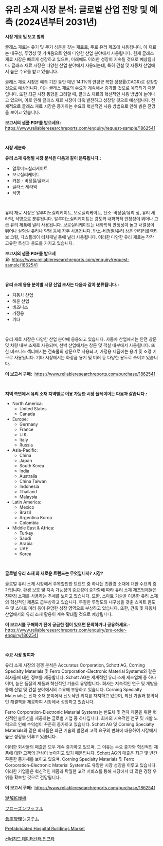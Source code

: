 <p><h1>유리 소재 시장 분석: 글로벌 산업 전망 및 예측 (2024년부터 2031년)</h1></p><p><strong>시장 개요 및 보고 범위</strong></p>
<p><p>글래스 재료는 유기 및 무기 성분을 갖는 재료로, 주로 유리 제조에 사용됩니다. 이 재료는 내구성, 투명성 및 가벼움으로 인해 다양한 산업 분야에서 사용됩니다. 현재 글래스 재료 시장은 빠르게 성장하고 있으며, 미래에도 이러한 성장이 지속될 것으로 예상됩니다. 글래스 재료 시장은 다양한 산업 분야에서 사용되는데, 특히 건설 및 자동차 산업에서 높은 수요를 받고 있습니다.</p><p>글래스 재료 시장은 예측 기간 동안 매년 14.1%의 연평균 복합 성장률(CAGR)로 성장할 것으로 예상됩니다. 이는 글래스 재료의 수요가 계속해서 증가할 것으로 예측되기 때문입니다. 또한 최근 시장 동향을 고려할 때, 글래스 재료의 혁신적인 사용 방법이 늘어나고 있으며, 이로 인해 글래스 재료 시장이 더욱 발전하고 성장할 것으로 예상됩니다. 전체적으로 글래스 재료 시장은 증가하는 수요와 혁신적인 사용 방법으로 인해 밝은 전망을 보이고 있습니다.</p></p>
<p><strong>보고서의 샘플 PDF를 받으세요:</strong> <a href="https://www.reliableresearchreports.com/enquiry/request-sample/1862541">https://www.reliableresearchreports.com/enquiry/request-sample/1862541</a></p>
<p>&nbsp;</p>
<p><strong>시장 세분화</strong></p>
<p><strong>유리 소재 유형별 시장 분석은 다음과 같이 분류됩니다.:</strong></p>
<p><ul><li>알루미노실리케이트</li><li>보로실리케이트</li><li>카본 - 비정질/글래시</li><li>글라스 세라믹</li><li>석영</li></ul></p>
<p>&nbsp;</p>
<p><p>유리 재료 시장은 알루미노실리케이트, 보로실리케이트, 탄소-비정질/유리 상, 유리 세라믹, 석영으로 분류됩니다. 알루미노실리케이트는 강도와 내화학적 안정성이 뛰어나 고급 유리 제품에 널리 사용됩니다. 보로실리케이트는 내화학적 안정성이 높고 내열성이 뛰어나 실험실 유리나 약병 등에 자주 사용됩니다. 탄소-비정질/유리 상은 안티리플렉티브 코팅, 디스플레이 터치패널 등에 널리 사용됩니다. 이러한 다양한 유리 재료는 각각 고유한 특성과 용도를 가지고 있습니다.</p></p>
<p><strong>보고서의 샘플 PDF를 받으세요:</strong>&nbsp;<a href="https://www.reliableresearchreports.com/enquiry/request-sample/1862541">https://www.reliableresearchreports.com/enquiry/request-sample/1862541</a></p>
<p>&nbsp;</p>
<p><strong> 유리 소재 응용 분야별 시장 산업 조사는 다음과 같이 분류됩니다.:</strong></p>
<p><ul><li>자동차 산업</li><li>해운 산업</li><li>비즈니스</li><li>가정용</li><li>기타</li></ul></p>
<p>&nbsp;</p>
<p><p>유리 재료 시장은 다양한 산업 분야에 응용되고 있습니다. 자동차 산업에서는 안전 창문 및 차량 내부 소재로 사용되며, 선박 산업에서는 창문 및 객실 내부에서 사용됩니다. 또한 비즈니스 섹터에서는 건축물의 창문으로 사용되고, 가정용 제품에는 용기 및 조명 기구로 사용됩니다. 기타 시장에서는 화장품 용기 및 미러 등 다양한 용도로 쓰이고 있습니다.</p></p>
<p><strong>이 보고서 구매:</strong>&nbsp; <a href="https://www.reliableresearchreports.com/purchase/1862541">https://www.reliableresearchreports.com/purchase/1862541</a></p>
<p>&nbsp;</p>
<p><strong>지역 측면에서 유리 소재 지역별로 이용 가능한 시장 플레이어는 다음과 같습니다.:</strong></p>
<p><ul>
    <li>
        North America:
        <ul>
            <li>United States</li>
            <li>Canada</li>
        </ul>
    </li>
    <li>
        Europe:
        <ul>
            <li>Germany</li>
            <li>France</li>
            <li>U.K.</li>
            <li>Italy</li>
            <li>Russia</li>
        </ul>
    </li>
    <li>
        Asia-Pacific:
        <ul>
            <li>China</li>
            <li>Japan</li>
            <li>South Korea</li>
            <li>India</li>
            <li>Australia</li>
            <li>China Taiwan</li>
            <li>Indonesia</li>
            <li>Thailand</li>
            <li>Malaysia</li>
        </ul>
    </li>
    <li>
        Latin America:
        <ul>
            <li>Mexico</li>
            <li>Brazil</li>
            <li>Argentina Korea</li>
            <li>Colombia</li>
        </ul>
    </li>
    <li>
        Middle East & Africa:
        <ul>
            <li>Turkey</li>
            <li>Saudi</li>
            <li>Arabia</li>
            <li>UAE</li>
            <li>Korea</li>
        </ul>
    </li>
    </ul></p>
<p>&nbsp;</p>
<p><strong>글로벌 유리 소재 의 새로운 트렌드는 무엇입니까? 시장?</strong></p>
<p><p>글로벌 유리 소재 시장에서 주목할만한 트렌드 중 하나는 친환경 소재에 대한 수요의 증가입니다. 환경 보호 및 지속 가능성의 중요성이 증가함에 따라 유리 소재 제조업체들은 친환경 소재를 사용하는 추세를 보이고 있습니다. 또한, 스마트 기술을 이용한 유리 소재의 혁신적인 제품도 급부상하고 있습니다. 무결한 투명도와 내구성을 갖춘 스마트 윈도우 및 스마트 미러 등이 유망한 성장 영역으로 부상하고 있습니다. 또한, 건축 및 자동차 산업에서의 유리 소재 활용이 계속 확대될 것으로 예상됩니다.</p></p>
<p><strong>이 보고서를 구매하기 전에 궁금한 점이 있으면 문의하거나 공유하세요.</strong>- <a href="https://www.reliableresearchreports.com/enquiry/pre-order-enquiry/1862541">https://www.reliableresearchreports.com/enquiry/pre-order-enquiry/1862541</a></p>
<p>&nbsp;</p>
<p><strong>주요 시장 참여자</strong></p>
<p><p>유리 소재 시장의 경쟁 분석은 Accuratus Corporation, Schott AG, Corning Specialty Materials 및 Ferro Corporation-Electronic Material Systems와 같은 회사들에 대한 정보를 제공합니다. Schott AG는 세계적인 유리 소재 제조업체 중 하나이며, 높은 품질의 제품과 혁신적인 기술로 유명합니다. 회사는 지속적인 연구 및 개발을 통해 산업 및 건설 분야에서의 수요에 부응하고 있습니다. Corning Specialty Materials는 전자 소재 분야에서 선도적인 위치를 차지하고 있으며, 최신 기술과 창의적인 해결책을 제공하여 시장에서 성장하고 있습니다. </p><p>Ferro Corporation-Electronic Material Systems는 반도체 및 전자 제품을 위한 혁신적인 솔루션을 제공하는 글로벌 기업 중 하나입니다. 회사의 지속적인 연구 및 개발 노력으로 인해 수익성이 꾸준히 증가하고 있습니다. Schott AG 및 Corning Specialty Materials와 같은 회사들은 최근 기술의 발전과 고객 요구의 변화에 대응하여 시장에서 높은 성장을 이루고 있습니다.</p><p>이러한 회사들의 매출은 모두 계속 증가하고 있으며, 그 이유는 수요 증가와 혁신적인 제품에 대한 고객의 관심이 높아지고 있기 때문입니다. Schott AG의 매출은 최근 몇 년간 꾸준한 증가세를 보이고 있으며, Corning Specialty Materials 및 Ferro Corporation-Electronic Material Systems도 유망한 시장 성장을 이루고 있습니다. 이러한 기업들은 혁신적인 제품과 탁월한 고객 서비스를 통해 시장에서 더 많은 경쟁 우위를 확보할 것으로 전망됩니다.</p></p>
<p><strong>이 보고서 구매:</strong>&nbsp;&nbsp;<a href="https://www.reliableresearchreports.com/purchase/1862541">https://www.reliableresearchreports.com/purchase/1862541</a></p>
<p><p><a href="https://github.com/cnnriuez22368/Market-Research-Report-List-1/blob/main/9553292192112.md">潮解乾燥機</a></p><p><a href="https://medium.com/@alyle7648/%E5%86%B7%E5%87%8D%E3%83%AF%E3%83%83%E3%83%95%E3%83%AB%E5%B8%82%E5%A0%B4-%E7%AB%B6%E4%BA%89%E5%88%86%E6%9E%90-%E5%B8%82%E5%A0%B4%E3%83%88%E3%83%AC%E3%83%B3%E3%83%89-2031%E5%B9%B4%E3%81%BE%E3%81%A7%E3%81%AE%E4%BA%88%E6%B8%AC-baad632ae768">フローズンワッフル</a></p><p><a href="https://medium.com/@abdielkilback/%E5%80%89%E5%BA%AB%E5%88%B6%E5%BE%A1%E3%82%B7%E3%82%B9%E3%83%86%E3%83%A0%E5%B8%82%E5%A0%B4-%E7%AB%B6%E4%BA%89%E5%88%86%E6%9E%90-%E5%B8%82%E5%A0%B4%E3%83%88%E3%83%AC%E3%83%B3%E3%83%89-2031%E5%B9%B4%E3%81%BE%E3%81%A7%E3%81%AE%E4%BA%88%E6%B8%AC-90971006b541">倉庫管理システム</a></p><p><a href="https://issuu.com/reportprime-2/docs/prefabricated-hospital-buildings-market-size-2030.">Prefabricated Hospital Buildings Market</a></p><p><a href="https://medium.com/@trevorkruvalis5678/%EC%A7%91%EC%A0%81%EB%90%9C-%EB%8D%B0%EC%9D%B4%ED%84%B0-%EC%84%BC%ED%84%B0-%EC%9D%B8%ED%94%84%EB%9D%BC-%EC%8B%9C%EC%9E%A5-%EC%8B%9C%EC%9E%A5-%EC%A0%90%EC%9C%A0%EC%9C%A8-%EC%8B%9C%EC%9E%A5-%EB%8F%99%ED%96%A5-%EB%B0%8F-%EB%AF%B8%EB%9E%98-%EC%84%B1%EC%9E%A5-%ED%83%90%EC%83%89-68e0b1556dde">컨버지드 데이터센터 인프라</a></p></p>
